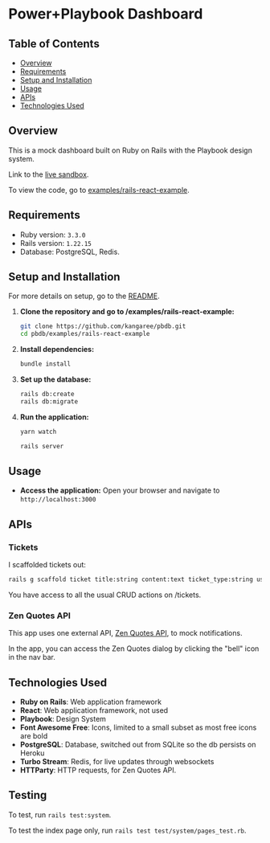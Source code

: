 # Power+Playbook Dashboard

## Table of Contents

- [Overview](#overview)
- [Requirements](#requirements)
- [Setup and Installation](#setup-and-installation)
- [Usage](#usage)
- [APIs](#apis)
- [Technologies Used](#technologies-used)

## Overview

This is a mock dashboard built on Ruby on Rails with the Playbook design system.

Link to the [live sandbox](https://secret-everglades-10866-ba4bd045ad04.herokuapp.com/).

To view the code, go to [examples/rails-react-example](examples/rails-react-example).

## Requirements

- Ruby version: `3.3.0`
- Rails version: `1.22.15`
- Database: PostgreSQL, Redis.

## Setup and Installation

For more details on setup, go to the [README](examples/rails-react-example/README.md).

1. **Clone the repository and go to /examples/rails-react-example:**

   ```sh
   git clone https://github.com/kangaree/pbdb.git
   cd pbdb/examples/rails-react-example
   ```

2. **Install dependencies:**

   ```sh
   bundle install
   ```

3. **Set up the database:**

   ```sh
   rails db:create
   rails db:migrate
   ```

4. **Run the application:**

   ```sh
   yarn watch
   ```

   ```sh
   rails server
   ```

## Usage

- **Access the application:** Open your browser and navigate to `http://localhost:3000`

## APIs

### Tickets

I scaffolded tickets out:
```sh
rails g scaffold ticket title:string content:text ticket_type:string user_name:string user_image:string
```

You have access to all the usual CRUD actions on /tickets. 

### Zen Quotes API

This app uses one external API, [Zen Quotes API](https://zenquotes.io/), to mock notifications.

In the app, you can access the Zen Quotes dialog by clicking the "bell" icon in the nav bar.

## Technologies Used

- **Ruby on Rails**: Web application framework
- **React**: Web application framework, not used
- **Playbook**: Design System
- **Font Awesome Free**: Icons, limited to a small subset as most free icons are bold
- **PostgreSQL**: Database, switched out from SQLite so the db persists on Heroku
- **Turbo Stream**: Redis, for live updates through websockets
- **HTTParty**: HTTP requests, for Zen Quotes API.

## Testing

To test, run `rails test:system`.

To test the index page only, run `rails test test/system/pages_test.rb`.